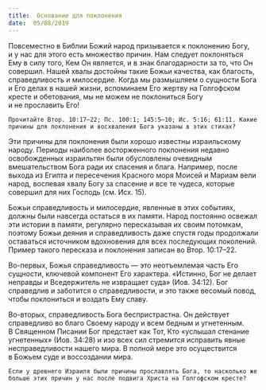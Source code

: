 ```yaml
---
title:  Основание для поклонения
date:  05/08/2019
---
```


Повсеместно в Библии Божий народ призывается к поклонению Богу, и у нас для этого есть множество причин. Нам следует поклоняться Ему в силу того, Кем Он является, и в знак благодарности за то, что Он совершил. Нашей хвалы достойны такие Божьи качества, как благость, справедливость и милосердие. Когда мы размышляем о сущности Бога и Его делах в нашей жизни, вспоминаем Его жертву на Голгофском кресте и обетования, мы не можем не поклониться Богу и не прославить Его!

`Прочитайте Втор. 10:17–22; Пс. 100:1; 145:5–10; Ис. 5:16; 61:11. Какие причины для поклонения и восхваления Бога указаны в этих стихах?`

Эти причины для поклонения были хорошо известны израильскому народу. Периоды наиболее восторженного поклонения недавно освобожденных израильтян были обусловлены очевидным вмешательством Бога ради их спасения и блага. Например, после выхода из Египта и пересечения Красного моря Моисей и Мариам вели народ, воспевая хвалу Богу за спасение и все те чудеса, которые совершил для них Господь (см. Исх. 15).

Божьи справедливость и милосердие, явленные в этих событиях, должны были навсегда остаться в их памяти. Народ постоянно освежал эти истории в памяти, регулярно пересказывая их своим потомкам, поэтому Божьи деяния и справедливость даже спустя годы продолжали оставаться источником вдохновения для всех последующих поколений. Пример такого пересказа и поклонения записан во Втор. 10:17–22.

Во-первых, Божья справедливость — это неотъемлемая часть Его сущности, ключевой компонент Его характера. «Истинно, Бог не делает неправды и Вседержитель не извращает суда» (Иов. 34:12). Бог справедлив и заботится о справедливости, и это также весомый повод, чтобы поклониться и воздать Ему славу.

Во-вторых, справедливость Бога беспристрастна. Он действует справедливо во благо Своему народу и всем бедным и угнетенным. В Священном Писании Бог предстает как Тот, Кто «услышал стенание угнетенных» (Иов. 34:28) и изо всех сил стремится исправить явные несправедливости нашего мира. В полной мере это осуществится в Божьем суде и воссоздании мира.

`Если у древнего Израиля были причины прославлять Бога, то насколько же больше этих причин у нас после подвига Христа на Голгофском кресте?`